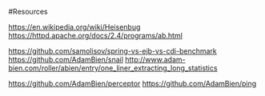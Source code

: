 #Resources

https://en.wikipedia.org/wiki/Heisenbug
https://httpd.apache.org/docs/2.4/programs/ab.html

<stateless>
   <bean-instance-pool-ref pool-name="slsb-strict-max-pool"/>
</stateless>


https://github.com/samolisov/spring-vs-ejb-vs-cdi-benchmark
https://github.com/AdamBien/snail
http://www.adam-bien.com/roller/abien/entry/one_liner_extracting_long_statistics

https://github.com/AdamBien/perceptor
https://github.com/AdamBien/ping